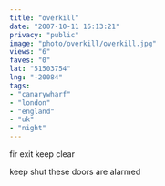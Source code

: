 ```yaml
---
title: "overkill"
date: "2007-10-11 16:13:21"
privacy: "public"
image: "photo/overkill/overkill.jpg"
views: "6"
faves: "0"
lat: "51503754"
lng: "-20084"
tags:
- "canarywharf"
- "london"
- "england"
- "uk"
- "night"
---
```

fir exit keep clear

keep shut
these doors are alarmed
